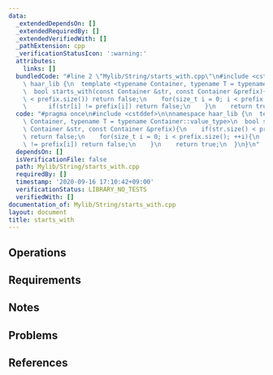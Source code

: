 ```yaml
---
data:
  _extendedDependsOn: []
  _extendedRequiredBy: []
  _extendedVerifiedWith: []
  _pathExtension: cpp
  _verificationStatusIcon: ':warning:'
  attributes:
    links: []
  bundledCode: "#line 2 \"Mylib/String/starts_with.cpp\"\n#include <cstddef>\n\nnamespace\
    \ haar_lib {\n  template <typename Container, typename T = typename Container::value_type>\n\
    \  bool starts_with(const Container &str, const Container &prefix){\n    if(str.size()\
    \ < prefix.size()) return false;\n    for(size_t i = 0; i < prefix.size(); ++i){\n\
    \      if(str[i] != prefix[i]) return false;\n    }\n    return true;\n  }\n}\n"
  code: "#pragma once\n#include <cstddef>\n\nnamespace haar_lib {\n  template <typename\
    \ Container, typename T = typename Container::value_type>\n  bool starts_with(const\
    \ Container &str, const Container &prefix){\n    if(str.size() < prefix.size())\
    \ return false;\n    for(size_t i = 0; i < prefix.size(); ++i){\n      if(str[i]\
    \ != prefix[i]) return false;\n    }\n    return true;\n  }\n}\n"
  dependsOn: []
  isVerificationFile: false
  path: Mylib/String/starts_with.cpp
  requiredBy: []
  timestamp: '2020-09-16 17:10:42+09:00'
  verificationStatus: LIBRARY_NO_TESTS
  verifiedWith: []
documentation_of: Mylib/String/starts_with.cpp
layout: document
title: starts_with
---
```


## Operations

## Requirements

## Notes

## Problems

## References
